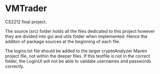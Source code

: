 # VMTrader
CS2212 final project.

The source (src) folder holds all the files dedicated to this project however they are divided into gui and utils folder when implemented.
Hence the additon of package sources at the beginning of each file. 

The logins.txt file should be added to the larger cryptoAnalyzer Maven project file, not within the deeper files. If this textfile is not in the correct folder, the LoginUI will not be able to validate usernames and passwords correctly.
